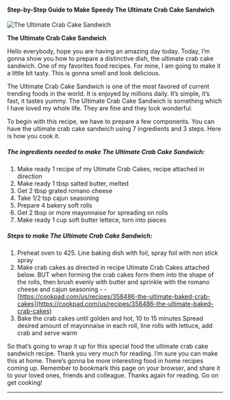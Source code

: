             

#### Step-by-Step Guide to Make Speedy The Ultimate Crab Cake Sandwich

![The Ultimate Crab Cake Sandwich](https://img-global.cpcdn.com/recipes/4786267196227584/751x532cq70/the-ultimate-crab-cake-sandwich-recipe-main-photo.jpg)

**The Ultimate Crab Cake Sandwich**

Hello everybody, hope you are having an amazing day today. Today, I’m gonna show you how to prepare a distinctive dish, the ultimate crab cake sandwich. One of my favorites food recipes. For mine, I am going to make it a little bit tasty. This is gonna smell and look delicious.

The Ultimate Crab Cake Sandwich is one of the most favored of current trending foods in the world. It is enjoyed by millions daily. It’s simple, it’s fast, it tastes yummy. The Ultimate Crab Cake Sandwich is something which I have loved my whole life. They are fine and they look wonderful.

To begin with this recipe, we have to prepare a few components. You can have the ultimate crab cake sandwich using 7 ingredients and 3 steps. Here is how you cook it.

##### The ingredients needed to make The Ultimate Crab Cake Sandwich:

1.  Make ready 1 recipe of my Utimate Crab Cakes, recipe attached in direction
2.  Make ready 1 tbsp salted butter, melted
3.  Get 2 tbsp grated romano cheese
4.  Take 1/2 tsp cajun seasoning
5.  Prepare 4 bakery soft rolls
6.  Get 2 tbsp or more mayonnaise for spreading on rolls
7.  Make ready 1 cup soft butter lettece, torn into pieces

##### Steps to make The Ultimate Crab Cake Sandwich:

1.  Preheat oven to 425. Line baking dish with foil, spray foil with non stick spray
2.  Make crab cakes as directed in recipe Utimate Crab Cakes attached below. BUT when forming the crab cakes form them into the shape of the rolls, then brush evenly with butter and sprinkle with the romano cheese and cajun seasoning - - [https://cookpad.com/us/recipes/358486-the-ultimate-baked-crab-cakes](https://cookpad.com/us/recipes/358486-the-ultimate-baked-crab-cakes)
3.  Bake the crab cakes until golden and hot, 10 to 15 minutes.Spread desired amount of mayonnaise in each roll, line rolls with lettuce, add crab and serve warm

So that’s going to wrap it up for this special food the ultimate crab cake sandwich recipe. Thank you very much for reading. I’m sure you can make this at home. There’s gonna be more interesting food in home recipes coming up. Remember to bookmark this page on your browser, and share it to your loved ones, friends and colleague. Thanks again for reading. Go on get cooking!

* * *